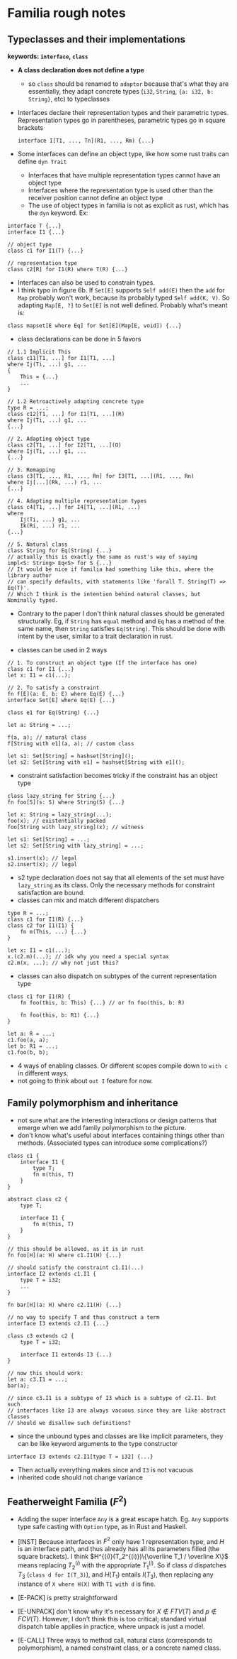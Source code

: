 # Familia rough notes

## Typeclasses and their implementations

**keywords: `interface`, `class`**

- **A class declaration does not define a type**
  - so `class` should be renamed to `adaptor` because that's what they are essentially, they adapt concrete types (`i32`, `String`, `{a: i32, b: String}`, etc) to typeclasses
- Interfaces declare their representation types and their parametric types. Representation types go in parentheses, parametric types go in square brackets

    `interface I[T1, ..., Tn](R1, ..., Rm) {...}`
- Some interfaces can define an object type, like how some rust traits can define `dyn Trait`
  - Interfaces that have multiple representation types cannot have an object type
  - Interfaces where the representation type is used other than the receiver position cannot define an object type
  - The use of object types in familia is not as explicit as rust, which has the `dyn` keyword. Ex:
```
interface T {...}
interface I1 {...}

// object type
class c1 for I1(T) {...}

// representation type
class c2[R] for I1(R) where T(R) {...} 
```

- Interfaces can also be used to constrain types.
- I think typo in figure 6b. If `Set[E]` supports `Self add(E)` then the `add` for `Map` probably won't work, because its probably typed `Self add(K, V)`. So adapting `Map[E, ?]` to `Set[E]` is not well defined. Probably what's meant is:
```
class mapset[E where Eq] for Set[E](Map[E, void]) {...}
```
- class declarations can be done in 5 favors
```
// 1.1 Implicit This
class c11[T1, ...] for I1[T1, ...] 
where Ij(Ti, ...) g1, ...
{
    This = {...}
    ...
}

// 1.2 Retroactively adapting concrete type
type R = ...;
class c12[T1, ...] for I1[T1, ...](R)
where Ij(Ti, ...) g1, ...
{...}

// 2. Adapting object type
class c2[T1, ...] for I2[T1, ...](O)
where Ij(Ti, ...) g1, ... 
{...}

// 3. Remapping
class c3[T1, ..., R1, ..., Rn] for I3[T1, ...](R1, ..., Rn)
where Ij[...](Rk, ...) r1, ...
{...}

// 4. Adapting multiple representation types
class c4[T1, ...] for I4[T1, ...](R1, ...)
where 
    Ij(Ti, ...) g1, ...
    Ik(Ri, ...) r1, ...
{...}

// 5. Natural class
class String for Eq(String) {...}
// actually this is exactly the same as rust's way of saying
impl<S: String> Eq<S> for S {...}
// It would be nice if familia had something like this, where the library author 
// can specify defaults, with statements like 'forall T. String(T) => Eq(T)'. 
// Which I think is the intention behind natural classes, but Nominally typed.
```
- Contrary to the paper I don't think natural classes should be generated structurally. Eg, if `String` has `equal` method and `Eq` has a method of the same name, then `String` satisfies `Eq(String)`. This should be done with intent by the user, similar to a trait declaration in rust.

- classes can be used in 2 ways
```
// 1. To construct an object type (If the interface has one)
class c1 for I1 {...}
let x: I1 = c1(...);

// 2. To satisfy a constraint
fn f[E](a: E, b: E) where Eq(E) {...}
interface Set[E] where Eq(E) {...}

class e1 for Eq(String) {...}

let a: String = ...;

f(a, a); // natural class
f[String with e1](a, a); // custom class

let s1: Set[String] = hashset[String]();
let s2: Set[String with e1] = hashset[String with e1]();
```
- constraint satisfaction becomes tricky if the constraint has an object type
```
class lazy_string for String {...}
fn foo[S](s: S) where String(S) {...}

let x: String = lazy_string(...);
foo(x); // existentially packed 
foo[String with lazy_string](x); // witness

let s1: Set[String] = ...;
let s2: Set[String with lazy_string] = ...;

s1.insert(x); // legal
s2.insert(x); // legal
```
- s2 type declaration does not say that all elements of the set must have `lazy_string` as its class. Only the necessary methods for constraint satisfaction are bound.
- classes can mix and match different dispatchers
```
type R = ...;
class c1 for I1(R) {...}
class c2 for I1(I1) {
    fn m(This, ...) {...}
}

let x: I1 = c1(...);
x.(c2.m)(...); // idk why you need a special syntax
c2.m(x, ...); // why not just this?
```
- classes can also dispatch on subtypes of the current representation type
```
class c1 for I1(R) {
    fn foo(this, b: This) {...} // or fn foo(this, b: R)

    fn foo(this, b: R1) {...}
}

let a: R = ...;
c1.foo(a, a);
let b: R1 = ...;
c1.foo(b, b);
```
- 4 ways of enabling classes. Or different scopes compile down to `with c` in different ways.
- not going to think about `out I` feature for now.

## Family polymorphism and inheritance
- not sure what are the interesting interactions or design patterns that emerge when we add family polymorphism to the picture.
- don't know what's useful about interfaces containing things other than methods. (Associated types can introduce some complications?)
```
class c1 {
    interface I1 {
        type T;
        fn m(this, T)
    }
}

abstract class c2 {
    type T;
    
    interface I1 {
        fn m(this, T)
    }
}

// this should be allowed, as it is in rust
fn foo[H](a: H) where c1.I1(H) {...}

// should satisfy the constraint c1.I1(...)
interface I2 extends c1.I1 {
    type T = i32;
    ...
}

fn bar[H](a: H) where c2.I1(H) {...}

// no way to specify T and thus construct a term
interface I3 extends c2.I1 {...}

class c3 extends c2 {
    type T = i32;

    interface I1 extends I3 {...}
}

// now this should work:
let a: c3.I1 = ...;
bar(a);

// since c3.I1 is a subtype of I3 which is a subtype of c2.I1. But such 
// interfaces like I3 are always vacuous since they are like abstract classes
// should we disallow such definitions?
```
- since the unbound types and classes are like implicit parameters, they can be like keyword arguments to the type constructor
```
interface I3 extends c2.I1[type T = i32] {...}
```
- Then actually everything makes since and `I3` is not vacuous
- inherited code should not change variance

## Featherweight Familia ($F^2$)
- Adding the super interface `Any` is a great escape hatch. Eg. `Any` supports type safe casting with `Option` type, as in Rust and Haskell.

- \[INST] Because interfaces in $F^2$ only have 1 representation type, and $H$ is an interface path, and thus already has all its parameters filled (the square brackets). I think $H^{(i)}(T_2^{(i)})\{\overline T_1 / \overline X\}$ means replacing $T^{(i)}_2$ with the appropriate $T_1^{(i)}$. So if class $d$ dispatches $T_3$ (`class d for I(T_3)`), and $H(T_1)$ entails $I(T_3)$, then replacing any instance of `X where H(X)` with `T1 with d` is fine.
- \[E-PACK] is pretty straightforward
- \[E-UNPACK] don't know why it's necessary for $X \notin FTV(T)$ and $p \notin FCV(T)$. However, I don't think this is too critical; standard virtual dispatch table applies in practice, where unpack is just a model.
- \[E-CALL] Three ways to method call, natural class (corresponds to polymorphism), a named constraint class, or a concrete named class. 